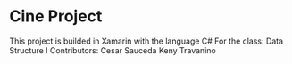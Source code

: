 # Cine Project
This project is builded in Xamarin with the language C# 
For the class: Data Structure I 
Contributors:
Cesar Sauceda
Keny Travanino

